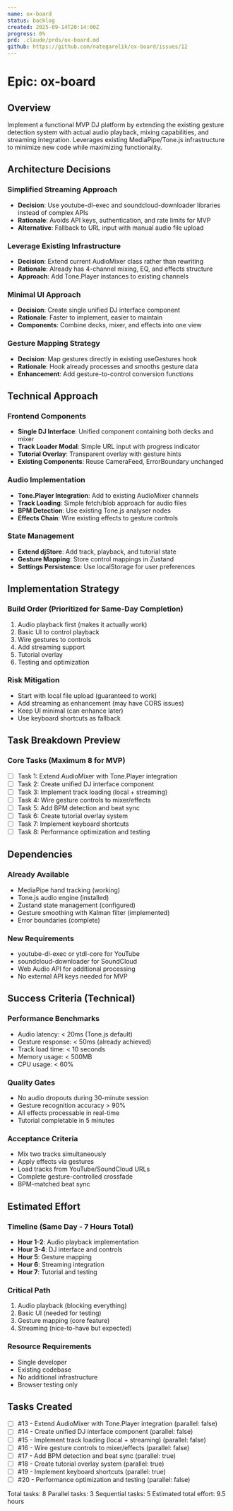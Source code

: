 ```yaml
---
name: ox-board
status: backlog
created: 2025-09-14T20:14:00Z
progress: 0%
prd: .claude/prds/ox-board.md
github: https://github.com/nategarelik/ox-board/issues/12
---
```


# Epic: ox-board

## Overview
Implement a functional MVP DJ platform by extending the existing gesture detection system with actual audio playback, mixing capabilities, and streaming integration. Leverages existing MediaPipe/Tone.js infrastructure to minimize new code while maximizing functionality.

## Architecture Decisions

### Simplified Streaming Approach
- **Decision**: Use youtube-dl-exec and soundcloud-downloader libraries instead of complex APIs
- **Rationale**: Avoids API keys, authentication, and rate limits for MVP
- **Alternative**: Fallback to URL input with manual audio file upload

### Leverage Existing Infrastructure
- **Decision**: Extend current AudioMixer class rather than rewriting
- **Rationale**: Already has 4-channel mixing, EQ, and effects structure
- **Approach**: Add Tone.Player instances to existing channels

### Minimal UI Approach
- **Decision**: Create single unified DJ interface component
- **Rationale**: Faster to implement, easier to maintain
- **Components**: Combine decks, mixer, and effects into one view

### Gesture Mapping Strategy
- **Decision**: Map gestures directly in existing useGestures hook
- **Rationale**: Hook already processes and smooths gesture data
- **Enhancement**: Add gesture-to-control conversion functions

## Technical Approach

### Frontend Components
- **Single DJ Interface**: Unified component containing both decks and mixer
- **Track Loader Modal**: Simple URL input with progress indicator
- **Tutorial Overlay**: Transparent overlay with gesture hints
- **Existing Components**: Reuse CameraFeed, ErrorBoundary unchanged

### Audio Implementation
- **Tone.Player Integration**: Add to existing AudioMixer channels
- **Track Loading**: Simple fetch/blob approach for audio files
- **BPM Detection**: Use existing Tone.js analyser nodes
- **Effects Chain**: Wire existing effects to gesture controls

### State Management
- **Extend djStore**: Add track, playback, and tutorial state
- **Gesture Mapping**: Store control mappings in Zustand
- **Settings Persistence**: Use localStorage for user preferences

## Implementation Strategy

### Build Order (Prioritized for Same-Day Completion)
1. Audio playback first (makes it actually work)
2. Basic UI to control playback
3. Wire gestures to controls
4. Add streaming support
5. Tutorial overlay
6. Testing and optimization

### Risk Mitigation
- Start with local file upload (guaranteed to work)
- Add streaming as enhancement (may have CORS issues)
- Keep UI minimal (can enhance later)
- Use keyboard shortcuts as fallback

## Task Breakdown Preview

### Core Tasks (Maximum 8 for MVP)
- [ ] Task 1: Extend AudioMixer with Tone.Player integration
- [ ] Task 2: Create unified DJ interface component
- [ ] Task 3: Implement track loading (local + streaming)
- [ ] Task 4: Wire gesture controls to mixer/effects
- [ ] Task 5: Add BPM detection and beat sync
- [ ] Task 6: Create tutorial overlay system
- [ ] Task 7: Implement keyboard shortcuts
- [ ] Task 8: Performance optimization and testing

## Dependencies

### Already Available
- MediaPipe hand tracking (working)
- Tone.js audio engine (installed)
- Zustand state management (configured)
- Gesture smoothing with Kalman filter (implemented)
- Error boundaries (complete)

### New Requirements
- youtube-dl-exec or ytdl-core for YouTube
- soundcloud-downloader for SoundCloud
- Web Audio API for additional processing
- No external API keys needed for MVP

## Success Criteria (Technical)

### Performance Benchmarks
- Audio latency: < 20ms (Tone.js default)
- Gesture response: < 50ms (already achieved)
- Track load time: < 10 seconds
- Memory usage: < 500MB
- CPU usage: < 60%

### Quality Gates
- No audio dropouts during 30-minute session
- Gesture recognition accuracy > 90%
- All effects processable in real-time
- Tutorial completable in 5 minutes

### Acceptance Criteria
- Mix two tracks simultaneously
- Apply effects via gestures
- Load tracks from YouTube/SoundCloud URLs
- Complete gesture-controlled crossfade
- BPM-matched beat sync

## Estimated Effort

### Timeline (Same Day - 7 Hours Total)
- **Hour 1-2**: Audio playback implementation
- **Hour 3-4**: DJ interface and controls
- **Hour 5**: Gesture mapping
- **Hour 6**: Streaming integration
- **Hour 7**: Tutorial and testing

### Critical Path
1. Audio playback (blocking everything)
2. Basic UI (needed for testing)
3. Gesture mapping (core feature)
4. Streaming (nice-to-have but expected)

### Resource Requirements
- Single developer
- Existing codebase
- No additional infrastructure
- Browser testing only

## Tasks Created
- [ ] #13 - Extend AudioMixer with Tone.Player integration (parallel: false)
- [ ] #14 - Create unified DJ interface component (parallel: false)
- [ ] #15 - Implement track loading (local + streaming) (parallel: false)
- [ ] #16 - Wire gesture controls to mixer/effects (parallel: false)
- [ ] #17 - Add BPM detection and beat sync (parallel: true)
- [ ] #18 - Create tutorial overlay system (parallel: true)
- [ ] #19 - Implement keyboard shortcuts (parallel: true)
- [ ] #20 - Performance optimization and testing (parallel: false)

Total tasks: 8
Parallel tasks: 3
Sequential tasks: 5
Estimated total effort: 9.5 hours
